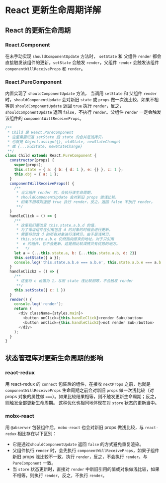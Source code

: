 # React 更新生命周期详解
## React 的更新生命周期
### React.Component
在未手动实现 `shouldComponentUpdate` 方法时， `setState` 和 父组件 `render` 都会直接触发该组件的更新。`setState` 会触发 `render`，父组件 `render` 会触发该组件 `componentWillReceiveProps` 和 `render`。
### React.PureComponent
内置实现了 `shouldComponentUpdate` 方法， 当调用 `setState` 和 父组件 `render` 时，`shouldComponentUpdate` 会对新旧 `state` 或 `props` 做一次浅比较，如果不相等则 `shouldComponentUpdate` 返回 `true` 执行 `render`，反之，`shouldComponentUpdate` 返回 `false`，不执行 `render`。父组件 `render` 一定会触发该组件的 `componentWillReceiveProps`。

```js 
/**
 * Child 是 React.PureComponent
 * 这里需要知道 setState 后 state 的合并是浅拷贝，
 * 也就是 Object.assign({}, oldState, newStateChange) 
 * 或 {...oldState, newStateChange}
 **/ 
class Child extends React.PureComponent {
  constructor(props) {
    super(props);
    this.state = { a: { b: { d: 1 }, e: {} }, c: 1 };
    this.obj = { a: 1 };
  }
  componentWillReceiveProps() {
    /**
     * 当父组件 render 时，会执行该生命周期，
     * shouldComponentUpdate 会对新旧 props 做浅比较，
     * 如果不相等则返回 true 执行 render，反之，返回 false 不执行 render。
     **/
  }
  handleClick = () => {
    /**
     * 这里我们要改变 this.state.a.b.d 的值，
     * 为了保证组件在引用包含 d 的对象的时候会进行更新，
     * 需要将包含 d 的所有对象进行浅拷贝。由于是浅拷贝，
     * this.state.a.b.e 仍然指向原来的地址，对于只引用
     *  e 的组件，它不会更新，这是相比较深拷贝有优势的地方。
     *   */ 
    let a = {...this.state.a, b: {...this.state.a.b, d: 2}}
    this.setState({ a });
    console.log('this.state.a.b.e === a.b.e', this.state.a.b.e === a.b.e);
  }
  handleClick2 = () => {
    /**
     * 这里将 c 设置为 1，与旧 state 浅比较相等，不会触发 render
     **/
    this.setState({ c: 1 })
  }
  render() {
    console.log('render');
    return (
      <div className={styles.main}>
        <button onClick={this.handleClick}>render Sub</button>
        <button onClick={this.handleClick2}>not render Sub</button>
      </div>
    );
  }
}
```
## 状态管理库对更新生命周期的影响
### react-redux
用 react-redux 的 `connect` 包装后的组件，在接收 `nextProps` 之前，也就是 `componentWillReceiveProps` 生命周期之前会对新旧 `props` 做一次浅比较（对 props 对象的属性做 `===`）。如果比较结果相等，则不触发更新生命周期；反之，则触发全部更新生命周期。
这种优化也相同地体现在对 `store` 状态的更新当中。


### mobx-react
用 `@abserver` 包装组件后，`mobx-react` 也会对新旧 props 做浅比较，与 `react-redux` 相比存在以下区别：

- 它是通过`shouldComponentUpdate` 返回 `false` 的方式避免重复渲染。
- 父组件执行 `render` 时，会先执行 `componentWillReceiveProps`，如果子组件新旧 props 浅比较不一致，执行 `render`，反之，不会执行 `render`。与 `PureComponent` 一致。
- 当 `store` 状态更新时，直接对 `render` 中新旧引用的值或对象做浅比较，如果不相等，则执行 `render`，反之，不执行 `render`。
